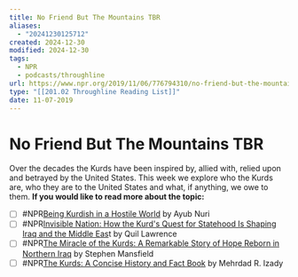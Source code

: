```yaml
---
title: No Friend But The Mountains TBR
aliases:
  - "20241230125712"
created: 2024-12-30
modified: 2024-12-30
tags:
  - NPR
  - podcasts/throughline
url: https://www.npr.org/2019/11/06/776794310/no-friend-but-the-mountains
type: "[[201.02 Throughline Reading List]]"
date: 11-07-2019
---
```

# No Friend But The Mountains TBR
Over the decades the Kurds have been inspired by, allied with, relied upon and betrayed by the United States. This week we explore who the Kurds are, who they are to the United States and what, if anything, we owe to them.
**If you would like to read more about the topic:**

- [ ] #NPR[Being Kurdish in a Hostile World](https://www.goodreads.com/book/show/33414626-being-kurdish-in-a-hostile-world) by Ayub Nuri
- [ ] #NPR[Invisible Nation: How the Kurd's Quest for Statehood Is Shaping Iraq and the Middle Eas](https://www.goodreads.com/book/show/2923028-invisible-nation)t by Quil Lawrence
- [ ] #NPR[The Miracle of the Kurds: A Remarkable Story of Hope Reborn in Northern Iraq](https://www.goodreads.com/en/book/show/21414012) by Stephen Mansfield
- [ ] #NPR[The Kurds: A Concise History and Fact Book](https://www.goodreads.com/en/book/show/185803) by Mehrdad R. Izady
